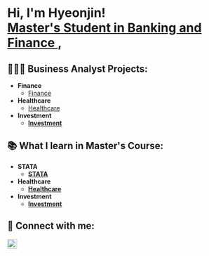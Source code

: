 <h1>Hi, I'm Hyeonjin! <br/><a href="[https://github.com/joshmadakor1](https://www.linkedin.com/in/hjs1124/)">Master's Student in Banking and Finance </a>, 

<h2> 👩🏻‍💻 Business Analyst Projects:</h2>

- <b>Finance</b>
  - [Finance](https://github.com/)
- <b>Healthcare</b>
  - [Healthcare](https://github.com/joshmadakor1/4chan-Image-Analysis-Middleware-C964) <b>
- <b>Investment</b>
  - [Investment](https://github.com/joshmadakor1/Sentinel-Lab)

<h2> 📚 What I learn in Master's Course:</h2>

- <b>STATA</b>
  - [STATA](https://github.com/)
- <b>Healthcare</b>
  - [Healthcare](https://github.com/joshmadakor1/4chan-Image-Analysis-Middleware-C964) <b>
- <b>Investment</b>
  - [Investment](https://github.com/joshmadakor1/Sentinel-Lab)
  

<h2> 🤳 Connect with me:</h2>


[<img align="left" alt="JoshMadakor | LinkedIn" width="22px" src="https://cdn.jsdelivr.net/npm/simple-icons@v3/icons/linkedin.svg" />][linkedin]


[linkedin]: (https://www.linkedin.com/in/hjs1124/)

<!--
**joshmadakor1/joshmadakor1** is a ✨ _special_ ✨ repository because its `README.md` (this file) appears on your GitHub profile.

Here are some ideas to get you started:

- 🔭 I’m currently working on ...
- 🌱 I’m currently learning ...
- 👯 I’m looking to collaborate on ...
- 🤔 I’m looking for help with ...
- 💬 Ask me about ...
- 📫 How to reach me: ...
- 😄 Pronouns: ...
- ⚡ Fun fact: ...
-->
